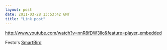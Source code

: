 ```yaml
---
layout: post
date: 2011-03-28 13:53:42 GMT
title: "Link post"
---
```

<http://www.youtube.com/watch?v=nnR8fDW3Ilo&feature=player_embedded>

Festo's [SmartBird](http://www.festo.com/cms/en_corp/11369.htm)
